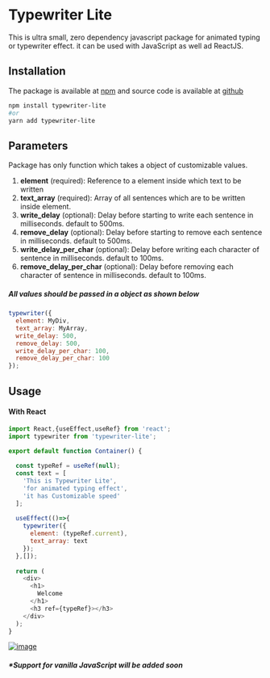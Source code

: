 # Typewriter Lite

This is ultra small, zero dependency javascript package for animated typing or typewriter effect. it can be used with JavaScript as well ad ReactJS.
 

## Installation

The package is available at [npm](https://www.npmjs.com/package/typewriter-lite) and source code is available at [github](https://github.com/SaurabhKhade/typewriter-lite)

```bash
npm install typewriter-lite
#or
yarn add typewriter-lite
```

## Parameters

Package has only function which takes a object of customizable values.

1. **element** (required): 
  Reference to a element inside which text to be written
2. **text_array** (required):
  Array of all sentences which are to be written inside element.
3. **write_delay** (optional):
  Delay before starting to write each sentence in milliseconds. default to 500ms.
4. **remove_delay** (optional):
  Delay before starting to remove each sentence in milliseconds. default to 500ms.
5. **write_delay_per_char** (optional):
  Delay before writing each character of sentence in milliseconds. default to 100ms.
6. **remove_delay_per_char** (optional):
  Delay before removing each character of sentence in milliseconds. default to 100ms.

##### All values should be passed in a object as shown below

```javascript
typewriter({
  element: MyDiv,
  text_array: MyArray,
  write_delay: 500,
  remove_delay: 500,
  write_delay_per_char: 100,
  remove_delay_per_char: 100
});
```

## Usage

#### With React

```javascript
import React,{useEffect,useRef} from 'react';
import typewriter from 'typewriter-lite';

export default function Container() {
  
  const typeRef = useRef(null);
  const text = [
    'This is Typewriter Lite',
    'for animated typing effect',
    'it has Customizable speed'
  ];
  
  useEffect(()=>{
    typewriter({
      element: (typeRef.current),
      text_array: text
    });
  },[]);
  
  return (
    <div>
      <h1>
        Welcome
      </h1>
      <h3 ref={typeRef}></h3>
    </div>
  );
}
```

[![image](https://www.linkpicture.com/q/ezgif.com-gif-maker_21.gif)](https://www.linkpicture.com/view.php?img=LPic60e2b12dabcf4197081038)


##### *Support for vanilla JavaScript will be added soon
